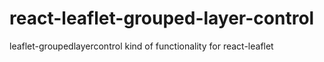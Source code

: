 # react-leaflet-grouped-layer-control

leaflet-groupedlayercontrol kind of functionality for react-leaflet
